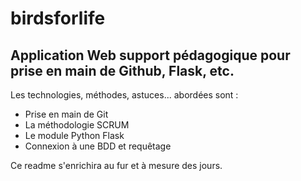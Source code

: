 # birdsforlife
## Application Web support pédagogique pour prise en main de Github, Flask, etc.

Les technologies, méthodes, astuces... abordées sont :

- Prise en main de Git
- La méthodologie SCRUM
- Le module Python Flask
- Connexion à une BDD et requêtage

Ce readme s'enrichira au fur et à mesure des jours.
